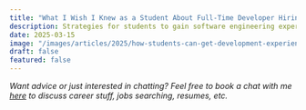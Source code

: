 ```yaml
---
title: "What I Wish I Knew as a Student About Full-Time Developer Hiring"
description: Strategies for students to gain software engineering experience without a formal job
date: 2025-03-15
image: "/images/articles/2025/how-students-can-get-development-experience-without-a-job/cover.png"
draft: false
featured: false
---
```




_Want advice or just interested in chatting? Feel free to book a chat with me [here](https://calendly.com/matthewmacraebovell/chats) to discuss career stuff, jobs searching, resumes, etc._
